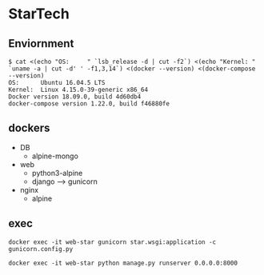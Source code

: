 # StarTech

## Enviornment

```
$ cat <(echo "OS:     " `lsb_release -d | cut -f2`) <(echo "Kernel: " `uname -a | cut -d' ' -f1,3,14`) <(docker --version) <(docker-compose --version)
OS:      Ubuntu 16.04.5 LTS
Kernel:  Linux 4.15.0-39-generic x86_64
Docker version 18.09.0, build 4d60db4
docker-compose version 1.22.0, build f46880fe
```

## dockers

* DB
  * alpine-mongo
* web
  * python3-alpine
  * django --> gunicorn
* nginx
  * alpine

## exec
```
docker exec -it web-star gunicorn star.wsgi:application -c gunicorn.config.py

docker exec -it web-star python manage.py runserver 0.0.0.0:8000
```